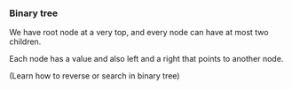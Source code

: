 ### Binary tree
We have root node at a very top, and every node can have at most two children.

Each node has a value and also left and a right that points to another node.

(Learn how to reverse or search in binary tree)
